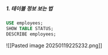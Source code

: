 


##### 1. 테이블 정보 보는 법

```sql
USE employees;
SHOW TABLE STATUS;
DESCRIBE employees;
```

![[Pasted image 20250119225232.png]]